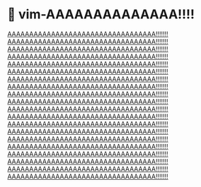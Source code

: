 # :sunrise_over_mountains: vim-AAAAAAAAAAAAAA!!!!

[AAAAAAAAAAAAAAAAAAAAAAAAAAAAAAAAAA!!!!!!!
AAAAAAAAAAAAAAAAAAAAAAAAAAAAAAAAAA!!!!!!!
AAAAAAAAAAAAAAAAAAAAAAAAAAAAAAAAAA!!!!!!!
AAAAAAAAAAAAAAAAAAAAAAAAAAAAAAAAAA!!!!!!!
AAAAAAAAAAAAAAAAAAAAAAAAAAAAAAAAAA!!!!!!!
AAAAAAAAAAAAAAAAAAAAAAAAAAAAAAAAAA!!!!!!!
AAAAAAAAAAAAAAAAAAAAAAAAAAAAAAAAAA!!!!!!!
AAAAAAAAAAAAAAAAAAAAAAAAAAAAAAAAAA!!!!!!!
AAAAAAAAAAAAAAAAAAAAAAAAAAAAAAAAAA!!!!!!!
AAAAAAAAAAAAAAAAAAAAAAAAAAAAAAAAAA!!!!!!!
AAAAAAAAAAAAAAAAAAAAAAAAAAAAAAAAAA!!!!!!!
AAAAAAAAAAAAAAAAAAAAAAAAAAAAAAAAAA!!!!!!!
AAAAAAAAAAAAAAAAAAAAAAAAAAAAAAAAAA!!!!!!!
AAAAAAAAAAAAAAAAAAAAAAAAAAAAAAAAAA!!!!!!!
AAAAAAAAAAAAAAAAAAAAAAAAAAAAAAAAAA!!!!!!!
AAAAAAAAAAAAAAAAAAAAAAAAAAAAAAAAAA!!!!!!!
AAAAAAAAAAAAAAAAAAAAAAAAAAAAAAAAAA!!!!!!!
AAAAAAAAAAAAAAAAAAAAAAAAAAAAAAAAAA!!!!!!!
AAAAAAAAAAAAAAAAAAAAAAAAAAAAAAAAAA!!!!!!!
AAAAAAAAAAAAAAAAAAAAAAAAAAAAAAAAAA!!!!!!!](https://esolangs.org/wiki/AAAAAAAAAAAAAA!!!!)
